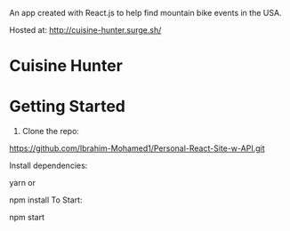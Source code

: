 An app created with React.js to help find mountain bike events in the USA.


Hosted at: http://cuisine-hunter.surge.sh/


# Cuisine Hunter

# Getting Started

1. Clone the repo:


https://github.com/Ibrahim-Mohamed1/Personal-React-Site-w-API.git


Install dependencies:

yarn
or

npm install
To Start:

npm start
